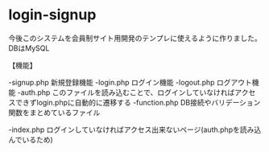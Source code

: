 # login-signup
今後このシステムを会員制サイト用開発のテンプレに使えるように作りました。
DBはMySQL

【機能】

-signup.php    新規登録機能
-login.php     ログイン機能
-logout.php    ログアウト機能
-auth.php      このファイルを読み込むことで、ログインしていなければアクセスできずlogin.phpに自動的に遷移する
-function.php  DB接続やバリデーション関数をまとめているファイル

-index.php     ログインしていなければアクセス出来ないページ(auth.phpを読み込んでいるため)
